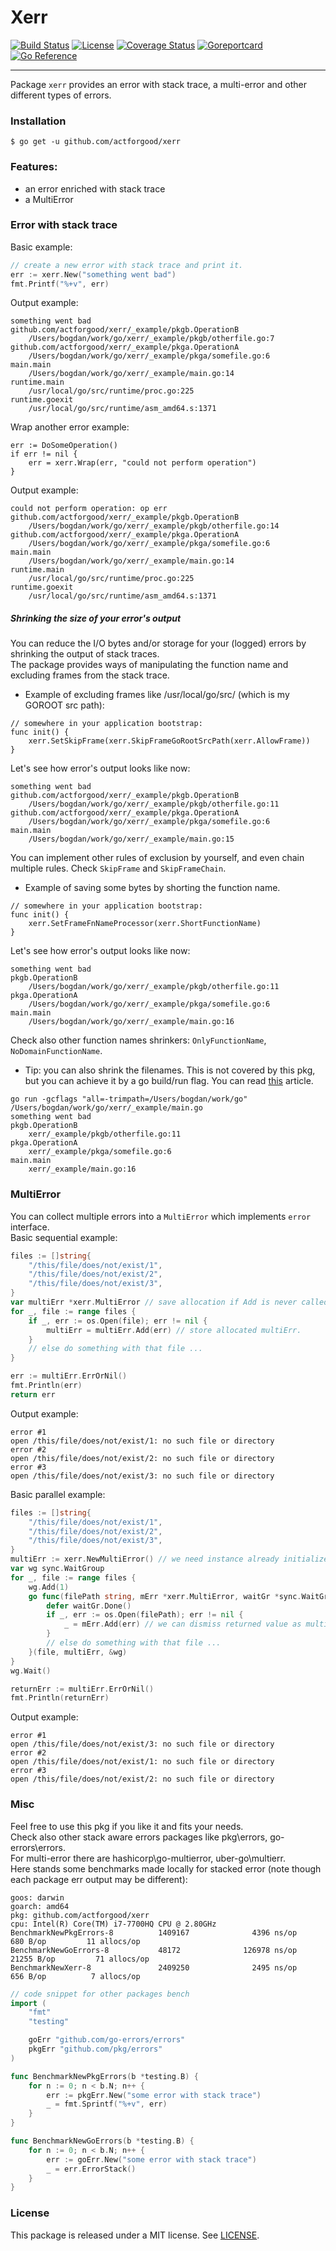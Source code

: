 # Xerr

[![Build Status](https://github.com/actforgood/xerr/actions/workflows/build.yml/badge.svg)](https://github.com/actforgood/xerr/actions/workflows/build.yml)
[![License](https://img.shields.io/badge/license-MIT-blue)](https://raw.githubusercontent.com/actforgood/xerr/main/LICENSE)
[![Coverage Status](https://coveralls.io/repos/github/actforgood/xerr/badge.svg?branch=main)](https://coveralls.io/github/actforgood/xerr?branch=main)
[![Goreportcard](https://goreportcard.com/badge/github.com/actforgood/xerr)](https://goreportcard.com/report/github.com/actforgood/xerr)
[![Go Reference](https://pkg.go.dev/badge/github.com/actforgood/xerr.svg)](https://pkg.go.dev/github.com/actforgood/xerr)  

---

Package `xerr` provides an error with stack trace, a multi-error and other different types of errors.  


### Installation

```shell
$ go get -u github.com/actforgood/xerr
```


### Features:
* an error enriched with stack trace
* a MultiError


### Error with stack trace
Basic example:  
```go
// create a new error with stack trace and print it.
err := xerr.New("something went bad")
fmt.Printf("%+v", err)
```
Output example:
```
something went bad
github.com/actforgood/xerr/_example/pkgb.OperationB
    /Users/bogdan/work/go/xerr/_example/pkgb/otherfile.go:7
github.com/actforgood/xerr/_example/pkga.OperationA
    /Users/bogdan/work/go/xerr/_example/pkga/somefile.go:6
main.main
    /Users/bogdan/work/go/xerr/_example/main.go:14
runtime.main
    /usr/local/go/src/runtime/proc.go:225
runtime.goexit
    /usr/local/go/src/runtime/asm_amd64.s:1371
```

Wrap another error example:
```
err := DoSomeOperation()
if err != nil {
    err = xerr.Wrap(err, "could not perform operation")
}
```
Output example:
```
could not perform operation: op err
github.com/actforgood/xerr/_example/pkgb.OperationB
    /Users/bogdan/work/go/xerr/_example/pkgb/otherfile.go:14
github.com/actforgood/xerr/_example/pkga.OperationA
    /Users/bogdan/work/go/xerr/_example/pkga/somefile.go:6
main.main
    /Users/bogdan/work/go/xerr/_example/main.go:14
runtime.main
    /usr/local/go/src/runtime/proc.go:225
runtime.goexit
    /usr/local/go/src/runtime/asm_amd64.s:1371
```

##### Shrinking the size of your error's output
You can reduce the I/O bytes and/or storage for your (logged) errors by shrinking the output of stack traces.  
The package provides ways of manipulating the function name and excluding frames from the stack trace. 
- Example of excluding frames like /usr/local/go/src/ (which is my GOROOT src path):
```
// somewhere in your application bootstrap:
func init() {
    xerr.SetSkipFrame(xerr.SkipFrameGoRootSrcPath(xerr.AllowFrame))
}
```
Let's see how error's output looks like now:
```
something went bad
github.com/actforgood/xerr/_example/pkgb.OperationB
    /Users/bogdan/work/go/xerr/_example/pkgb/otherfile.go:11
github.com/actforgood/xerr/_example/pkga.OperationA
    /Users/bogdan/work/go/xerr/_example/pkga/somefile.go:6
main.main
    /Users/bogdan/work/go/xerr/_example/main.go:15
```
You can implement other rules of exclusion by yourself, and even chain multiple rules. Check `SkipFrame` and `SkipFrameChain`.
- Example of saving some bytes by shorting the function name.
```
// somewhere in your application bootstrap:
func init() {
    xerr.SetFrameFnNameProcessor(xerr.ShortFunctionName)
}
```
Let's see how error's output looks like now:
```
something went bad
pkgb.OperationB
    /Users/bogdan/work/go/xerr/_example/pkgb/otherfile.go:11
pkga.OperationA
    /Users/bogdan/work/go/xerr/_example/pkga/somefile.go:6
main.main
    /Users/bogdan/work/go/xerr/_example/main.go:16
```
Check also other function names shrinkers: `OnlyFunctionName`, `NoDomainFunctionName`.
- Tip: you can also shrink the filenames. This is not covered by this pkg, but you can achieve it by a go build/run flag.
You can read [this](https://itnext.io/trim-gopath-from-stack-trace-88b7402c8b47) article.
```
go run -gcflags "all=-trimpath=/Users/bogdan/work/go" /Users/bogdan/work/go/xerr/_example/main.go
something went bad
pkgb.OperationB
    xerr/_example/pkgb/otherfile.go:11
pkga.OperationA
    xerr/_example/pkga/somefile.go:6
main.main
    xerr/_example/main.go:16
```



### MultiError
You can collect multiple errors into a `MultiError` which implements `error` interface.  
Basic sequential example:
```go
files := []string{
    "/this/file/does/not/exist/1",
    "/this/file/does/not/exist/2",
    "/this/file/does/not/exist/3",
}
var multiErr *xerr.MultiError // save allocation if Add is never called.
for _, file := range files {
    if _, err := os.Open(file); err != nil {
        multiErr = multiErr.Add(err) // store allocated multiErr.
    }
    // else do something with that file ...
}

err := multiErr.ErrOrNil()
fmt.Println(err)
return err
```
Output example:
```
error #1
open /this/file/does/not/exist/1: no such file or directory
error #2
open /this/file/does/not/exist/2: no such file or directory
error #3
open /this/file/does/not/exist/3: no such file or directory
```

Basic parallel example:
```go
files := []string{
	"/this/file/does/not/exist/1",
	"/this/file/does/not/exist/2",
	"/this/file/does/not/exist/3",
}
multiErr := xerr.NewMultiError() // we need instance already initialized.
var wg sync.WaitGroup
for _, file := range files {
	wg.Add(1)
	go func(filePath string, mErr *xerr.MultiError, waitGr *sync.WaitGroup) {
		defer waitGr.Done()
		if _, err := os.Open(filePath); err != nil {
			_ = mErr.Add(err) // we can dismiss returned value as multiErr is already initialized.
		}
		// else do something with that file ...
	}(file, multiErr, &wg)
}
wg.Wait()

returnErr := multiErr.ErrOrNil()
fmt.Println(returnErr)
```
Output example:
```
error #1
open /this/file/does/not/exist/3: no such file or directory
error #2
open /this/file/does/not/exist/1: no such file or directory
error #3
open /this/file/does/not/exist/2: no such file or directory
```    

### Misc 
Feel free to use this pkg if you like it and fits your needs.  
Check also other stack aware errors packages like pkg\errors, go-errors\errors.  
For multi-error there are hashicorp\go-multierror, uber-go\multierr.  
Here stands some benchmarks made locally for stacked error (note though each package err output may be different):  
```
goos: darwin
goarch: amd64
pkg: github.com/actforgood/xerr
cpu: Intel(R) Core(TM) i7-7700HQ CPU @ 2.80GHz
BenchmarkNewPkgErrors-8          1409167              4396 ns/op             680 B/op         11 allocs/op
BenchmarkNewGoErrors-8           48172              126978 ns/op           21255 B/op         71 allocs/op
BenchmarkNewXerr-8               2409250              2495 ns/op             656 B/op          7 allocs/op
```
```go
// code snippet for other packages bench
import (
    "fmt"
    "testing"

    goErr "github.com/go-errors/errors"
    pkgErr "github.com/pkg/errors"
)

func BenchmarkNewPkgErrors(b *testing.B) {
    for n := 0; n < b.N; n++ {
        err := pkgErr.New("some error with stack trace")
        _ = fmt.Sprintf("%+v", err)
    }
}

func BenchmarkNewGoErrors(b *testing.B) {
    for n := 0; n < b.N; n++ {
        err := goErr.New("some error with stack trace")
        _ = err.ErrorStack()
    }
}
```


### License
This package is released under a MIT license. See [LICENSE](LICENSE).  
